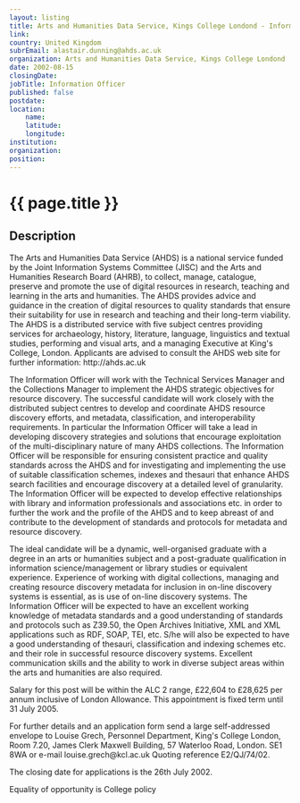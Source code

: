 ```yaml
---
layout: listing
title: Arts and Humanities Data Service, Kings College Londond - Information Officer
link:
country: United Kingdom
subrEmail: alastair.dunning@ahds.ac.uk
organization: Arts and Humanities Data Service, Kings College Londond 
date: 2002-08-15
closingDate: 
jobTitle: Information Officer
published: false
postdate:
location:
	name: 
	latitude: 
	longitude: 
institution: 
organization: 
position: 
--- 
```



# {{ page.title }}

## Description


<p>The Arts and Humanities Data Service (AHDS) is a national service funded by the Joint Information Systems Committee (JISC) and the Arts and Humanities Research Board (AHRB), to collect, manage, catalogue, preserve and promote the use of digital resources in research, teaching and learning in the arts and humanities. The AHDS provides advice and guidance in the creation of digital resources to quality standards that ensure their suitability for use in research and teaching and their long-term viability. The AHDS is a distributed service with five subject centres providing services for archaeology, history, literature, language, linguistics and textual studies, performing and visual arts, and a managing Executive at King's College, London. Applicants are advised to consult the AHDS web site for further information: http://ahds.ac.uk</p>

<p>The Information Officer will work with the Technical Services Manager and the Collections Manager to implement the AHDS strategic objectives for resource discovery. The successful candidate will work closely with the distributed subject centres to develop and coordinate AHDS resource discovery efforts, and metadata, classification, and interoperability requirements. In particular the Information Officer will take a lead in developing discovery strategies and solutions that encourage exploitation of the multi-disciplinary nature of many AHDS collections. The Information Officer will be responsible for ensuring consistent practice and quality standards across the AHDS and for investigating and implementing the use of suitable classification schemes, indexes and thesauri that enhance AHDS search facilities and encourage discovery at a detailed level of granularity. The Information Officer will be expected to develop effective relationships with library and information professionals and associations etc. in order to further the work and the profile of the AHDS and to keep abreast of and contribute to the development of standards and protocols for metadata and resource discovery.</p>

<p>The ideal candidate will be a dynamic, well-organised graduate with a degree in an arts or humanities subject and a post-graduate qualification in information science/management or library studies or equivalent experience. Experience of working with digital collections, managing and creating resource discovery metadata for inclusion in on-line discovery systems is essential, as is use of on-line discovery systems. The Information Officer will be expected to have an excellent working knowledge of metadata standards and a good understanding of standards and protocols such as Z39.50, the Open Archives Initiative, XML and XML applications such as RDF, SOAP, TEI, etc. S/he will also be expected to have a good understanding of thesauri, classification and indexing schemes etc. and their role in successful resource discovery systems. Excellent communication skills and the ability to work in diverse subject areas within the arts and humanities are also required.</p>

<p>Salary for this post will be within the ALC 2 range, £22,604 to £28,625 per annum inclusive of London Allowance. This appointment is fixed term until 31 July 2005.</p>

<p>For further details and an application form send a large self-addressed envelope to Louise Grech, Personnel Department, King's College London, Room 7.20, James Clerk Maxwell Building, 57 Waterloo Road, London. SE1 8WA or e-mail louise.grech@kcl.ac.uk Quoting reference E2/QJ/74/02.</p>

<p>The closing date for applications is the 26th July 2002.</p>

<p>Equality of opportunity is College policy</p>


